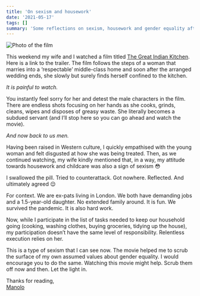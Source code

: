 ```yaml
---
title: 'On sexism and housework'
date: '2021-05-17'
tags: []
summary: 'Some reflections on sexism, housework and gender equality after watching a film titled The Great Indian Kitchen.'
---
```


![Photo of the film](/static/images/housework.jpeg)

This weekend my wife and I watched a film titled [The Great Indian Kitchen](https://www.youtube.com/watch?v=k_E6ctiFn6I&ab_channel=GOODWILLENTERTAINMENTS). Here is a link to the trailer. The film follows the steps of a woman that marries into a ‘respectable’ middle-class home and soon after the arranged wedding ends, she slowly but surely finds herself confined to the kitchen.

_It is painful to watch._

You instantly feel sorry for her and detest the male characters in the film. There are endless shots focusing on her hands as she cooks, grinds, cleans, wipes and disposes of greasy waste. She literally becomes a subdued servant (and I’ll stop here so you can go ahead and watch the movie).

_And now back to us men._

Having been raised in Western culture, I quickly empathised with the young woman and felt disgusted at how she was being treated. Then, as we continued watching, my wife kindly mentioned that, in a way, my attitude towards housework and childcare was also a sign of sexism 😳

I swallowed the pill. Tried to counterattack. Got nowhere. Reflected. And ultimately agreed 😌

For context. We are ex-pats living in London. We both have demanding jobs and a 1.5-year-old daughter. No extended family around. It is fun. We survived the pandemic. It is also hard work.

Now, while I participate in the list of tasks needed to keep our household going (cooking, washing clothes, buying groceries, tidying up the house), my participation doesn’t have the same level of responsibility. Relentless execution relies on her.

This is a type of sexism that I can see now. The movie helped me to scrub the surface of my own assumed values about gender equality. I would encourage you to do the same. Watching this movie might help. Scrub them off now and then. Let the light in.

Thanks for reading,  
[Manolo](https://twitter.com/recio_sjogren)
